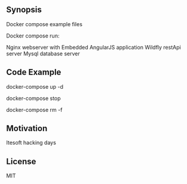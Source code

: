 ## Synopsis

Docker compose example files

Docker compose run:

Nginx webserver with Embedded AngularJS application
Wildfly restApi server
Mysql database server



## Code Example

docker-compose up -d

docker-compose stop

docker-compose rm -f 

## Motivation

Itesoft hacking days

## License

MIT
